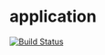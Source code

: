 # application
[![Build Status](https://dev.azure.com/ardsha/AgileProject/_apis/build/status%2FWebApp2?branchName=main)](https://dev.azure.com/ardsha/AgileProject/_build/latest?definitionId=3&branchName=main)

